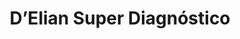 ---
title: "D’Elian Super Diagnóstico"
url: /santo-domingo-este/delian-super-diagnostico/
shop: reparación de automóviles
---